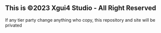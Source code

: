This is ©️2023 Xgui4 Studio - All Right Reserved
--------------------------------------------------------------------------------
If any tier party change anything who copy, this repository and site will be privated 
